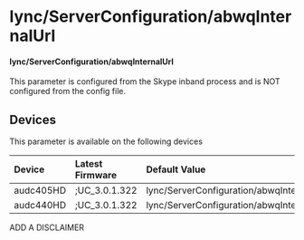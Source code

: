 ﻿---
description: lync/ServerConfiguration/abwqInternalUrl
search:
    keywords: ['lync','ServerConfiguration','abwqInternalUrl']
---

# lync/ServerConfiguration/abwqInternalUrl

#### lync/ServerConfiguration/abwqInternalUrl

This parameter is configured from the Skype inband process and is NOT configured from the config file.



## Devices
This parameter is available on the following devices

| Device | Latest Firmware | Default Value |
|:---|:---|:---|
| audc405HD | ;UC_3.0.1.322 | lync/ServerConfiguration/abwqInternalUrl= 
| audc440HD | ;UC_3.0.1.322 | lync/ServerConfiguration/abwqInternalUrl= 

ADD A DISCLAIMER
